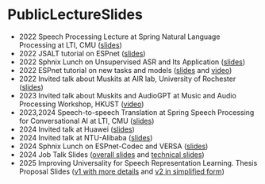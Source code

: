 # PublicLectureSlides

- 2022 Speech Processing Lecture at Spring Natural Language Processing at LTI, CMU ([slides](https://github.com/ftshijt/PublicLectureSlides/blob/31ef7d907331efc93529cd2fd14862f3983a4edb/11-411611-speech2.pdf))
- 2022 JSALT tutorial on ESPnet ([slides](https://github.com/ftshijt/PublicLectureSlides/blob/main/JSALT_tutorial2022%20(1).pdf))
- 2022 Sphnix Lunch on Unsupervised ASR and Its Application ([slides](https://github.com/ftshijt/PublicLectureSlides/blob/main/SPHNIX_LUNCH-UASR.pdf))
- 2022 ESPnet tutorial on new tasks and models ([slides](https://github.com/ftshijt/PublicLectureSlides/blob/main/ESPnet-tutorial-new-task-2022Fall.pdf) and [video](https://www.youtube.com/watch?v=Css3XAes7SU))
- 2022 Invited talk about Muskits at AIR lab, University of Rochester ([slides](https://github.com/ftshijt/PublicLectureSlides/blob/main/progress_svs_muskit.pdf))
- 2023 Invited talk about Muskits and AudioGPT at Music and Audio Processing Workshop, HKUST ([video](https://www.bilibili.com/video/BV1se411Y7Mq/))
- 2023,2024 Speech-to-speech Translation at Spring Speech Processing for Conversational AI at LTI, CMU ([slides](https://github.com/ftshijt/PublicLectureSlides/blob/main/11492_692_speech-to-speech-translation.pdf))
- 2024 Invited talk at Huawei ([slides](https://github.com/ftshijt/PublicLectureSlides/blob/main/Huawei-invited-talk-20240320.pptx.pdf))
- 2024 Invited talk at NTU-Alibaba ([slides](https://github.com/ftshijt/PublicLectureSlides/blob/main/NTU-Alibaba-InvitedTalk-Mar26.pptx.pdf))
- 2024 Sphnix Lunch on ESPnet-Codec and VERSA ([slides](https://github.com/ftshijt/PublicLectureSlides/blob/main/SphnixLunch1032-2024-espnet-codec.pdf))
- 2024 Job Talk Slides ([overall slides](https://github.com/ftshijt/PublicLectureSlides/blob/main/2024-simplified-job-talk.pdf) and [technical slides](https://github.com/ftshijt/PublicLectureSlides/blob/main/2024-techinical-job-talk-mrhubert.pdf))
- 2025 Improving Universality for Speech Representation Learning. Thesis Proposal Slides ([v1 with more details](https://github.com/ftshijt/PublicLectureSlides/blob/main/Jiatong-thesis-proposal.pdf) and [v2 in simplified form](https://github.com/ftshijt/PublicLectureSlides/blob/main/Jiatong-thesis-proposal-v2.pdf))
